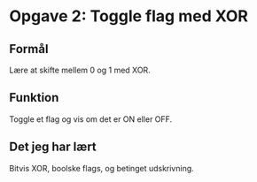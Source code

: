 # Opgave 2: Toggle flag med XOR

## Formål
Lære at skifte mellem 0 og 1 med XOR.

## Funktion
Toggle et flag og vis om det er ON eller OFF.

## Det jeg har lært
Bitvis XOR, boolske flags, og betinget udskrivning.
